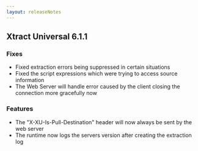 ```yaml
---
layout: releaseNotes
---
```


## Xtract Universal 6.1.1

### Fixes

- Fixed extraction errors being suppressed in certain situations
- Fixed the script expressions which were trying to access source information
- The Web Server will handle error caused by the client closing the connection more gracefully now

### Features

- The "X-XU-Is-Pull-Destination" header will now always be sent by the web server
- The runtime now logs the servers version after creating the extraction log
